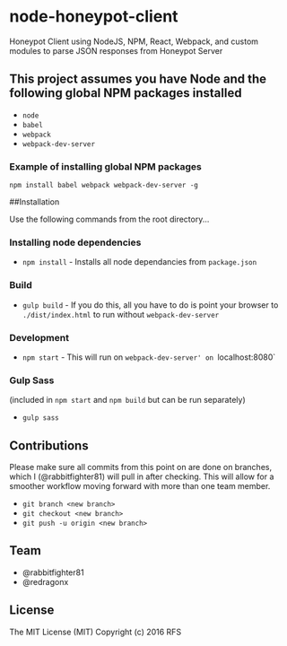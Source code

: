 # node-honeypot-client
Honeypot Client using NodeJS, NPM, React, Webpack, and custom modules to parse JSON responses from Honeypot Server

## This project assumes you have Node and the following global NPM packages installed 
* `node`
* `babel`
* `webpack`
* `webpack-dev-server`

### Example of installing global NPM packages
`npm install babel webpack webpack-dev-server -g`

##Installation

Use the following commands from the root directory...

### Installing node dependencies
* `npm install` - Installs all node dependancies from `package.json`

### Build
* `gulp build` - If you do this, all you have to do is point your browser to `./dist/index.html` to run without `webpack-dev-server`

### Development
* `npm start` - This will run on `webpack-dev-server' on `localhost:8080`

### Gulp Sass
(included in `npm start` and `npm build` but can be run separately)
* `gulp sass`

## Contributions
Please make sure all commits from this point on are done on branches, which I (@rabbitfighter81) will pull in after checking. This will allow for a smoother workflow moving forward with more than one team member.

* `git branch <new branch>`
* `git checkout <new branch>`
* `git push -u origin <new branch>`

## Team
* @rabbitfighter81
* @redragonx

## License
The MIT License (MIT)
Copyright (c) 2016 RFS
